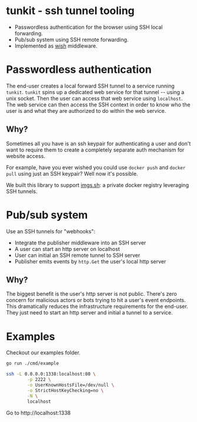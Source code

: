 # tunkit - ssh tunnel tooling

- Passwordless authentication for the browser using SSH local forwarding.
- Pub/sub system using SSH remote forwarding.
- Implemented as [wish](https://github.com/charmbracelet/wish) middleware.

# Passwordless authentication

The end-user creates a local forward SSH tunnel to a service running `tunkit`.
`tunkit` spins up a dedicated web service for that tunnel -- using a unix
socket. Then the user can access that web service using `localhost`. The web
service can then access the SSH context in order to know who the user is and
what they are authorized to do within the web service.

## Why?

Sometimes all you have is an ssh keypair for authenticating a user and don't
want to require them to create a completely separate auth mechanism for website
access.

For example, have you ever wished you could use `docker push` and `docker pull`
using just an SSH keypair? Well now it's possible.

We built this library to support [imgs.sh](https://pico.sh/imgs): a private
docker registry leveraging SSH tunnels.

# Pub/sub system

Use an SSH tunnels for "webhooks":

- Integrate the publisher middleware into an SSH server
- A user can start an http server on localhost
- User can initial an SSH remote tunnel to SSH server
- Publisher emits events by `http.Get` the user's local http server

## Why?

The biggest benefit is the user's http server is not public. There's zero
concern for malicious actors or bots trying to hit a user's event endpoints.
This dramatically reduces the infrastructure requirements for the end-user. They
just need to start an http server and initial a tunnel to a service.

# Examples

Checkout our examples folder.

```bash
go run ./cmd/example
```

```bash
ssh -L 0.0.0.0:1338:localhost:80 \
		-p 2222 \
		-o UserKnownHostsFile=/dev/null \
		-o StrictHostKeyChecking=no \
		-N \
		localhost
```

Go to http://localhost:1338
